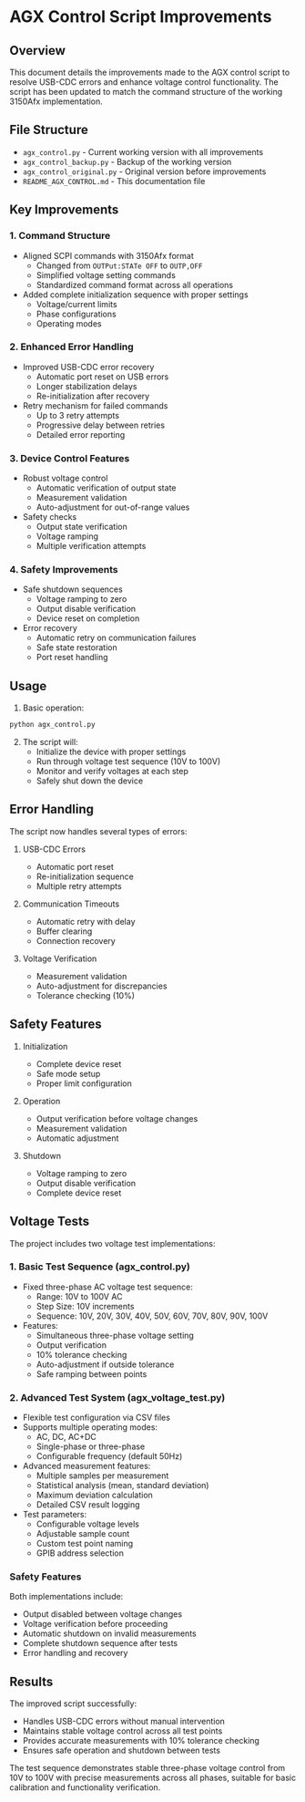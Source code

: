 # AGX Control Script Improvements

## Overview
This document details the improvements made to the AGX control script to resolve USB-CDC errors and enhance voltage control functionality. The script has been updated to match the command structure of the working 3150Afx implementation.

## File Structure
- `agx_control.py` - Current working version with all improvements
- `agx_control_backup.py` - Backup of the working version
- `agx_control_original.py` - Original version before improvements
- `README_AGX_CONTROL.md` - This documentation file

## Key Improvements

### 1. Command Structure
- Aligned SCPI commands with 3150Afx format
  - Changed from `OUTPut:STATe OFF` to `OUTP,OFF`
  - Simplified voltage setting commands
  - Standardized command format across all operations
- Added complete initialization sequence with proper settings
  - Voltage/current limits
  - Phase configurations
  - Operating modes

### 2. Enhanced Error Handling
- Improved USB-CDC error recovery
  - Automatic port reset on USB errors
  - Longer stabilization delays
  - Re-initialization after recovery
- Retry mechanism for failed commands
  - Up to 3 retry attempts
  - Progressive delay between retries
  - Detailed error reporting

### 3. Device Control Features
- Robust voltage control
  - Automatic verification of output state
  - Measurement validation
  - Auto-adjustment for out-of-range values
- Safety checks
  - Output state verification
  - Voltage ramping
  - Multiple verification attempts

### 4. Safety Improvements
- Safe shutdown sequences
  - Voltage ramping to zero
  - Output disable verification
  - Device reset on completion
- Error recovery
  - Automatic retry on communication failures
  - Safe state restoration
  - Port reset handling

## Usage

1. Basic operation:
```python
python agx_control.py
```

2. The script will:
   - Initialize the device with proper settings
   - Run through voltage test sequence (10V to 100V)
   - Monitor and verify voltages at each step
   - Safely shut down the device

## Error Handling

The script now handles several types of errors:

1. USB-CDC Errors
   - Automatic port reset
   - Re-initialization sequence
   - Multiple retry attempts

2. Communication Timeouts
   - Automatic retry with delay
   - Buffer clearing
   - Connection recovery

3. Voltage Verification
   - Measurement validation
   - Auto-adjustment for discrepancies
   - Tolerance checking (10%)

## Safety Features

1. Initialization
   - Complete device reset
   - Safe mode setup
   - Proper limit configuration

2. Operation
   - Output verification before voltage changes
   - Measurement validation
   - Automatic adjustment

3. Shutdown
   - Voltage ramping to zero
   - Output disable verification
   - Complete device reset

## Voltage Tests

The project includes two voltage test implementations:

### 1. Basic Test Sequence (agx_control.py)
- Fixed three-phase AC voltage test sequence:
  - Range: 10V to 100V AC
  - Step Size: 10V increments
  - Sequence: 10V, 20V, 30V, 40V, 50V, 60V, 70V, 80V, 90V, 100V
- Features:
  - Simultaneous three-phase voltage setting
  - Output verification
  - 10% tolerance checking
  - Auto-adjustment if outside tolerance
  - Safe ramping between points

### 2. Advanced Test System (agx_voltage_test.py)
- Flexible test configuration via CSV files
- Supports multiple operating modes:
  - AC, DC, AC+DC
  - Single-phase or three-phase
  - Configurable frequency (default 50Hz)
- Advanced measurement features:
  - Multiple samples per measurement
  - Statistical analysis (mean, standard deviation)
  - Maximum deviation calculation
  - Detailed CSV result logging
- Test parameters:
  - Configurable voltage levels
  - Adjustable sample count
  - Custom test point naming
  - GPIB address selection

### Safety Features
Both implementations include:
- Output disabled between voltage changes
- Voltage verification before proceeding
- Automatic shutdown on invalid measurements
- Complete shutdown sequence after tests
- Error handling and recovery

## Results

The improved script successfully:
- Handles USB-CDC errors without manual intervention
- Maintains stable voltage control across all test points
- Provides accurate measurements with 10% tolerance checking
- Ensures safe operation and shutdown between tests

The test sequence demonstrates stable three-phase voltage control from 10V to 100V with precise measurements across all phases, suitable for basic calibration and functionality verification.
